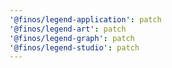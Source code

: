 ```yaml
---
'@finos/legend-application': patch
'@finos/legend-art': patch
'@finos/legend-graph': patch
'@finos/legend-studio': patch
---
```

